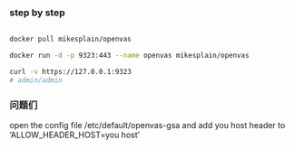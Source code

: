 
### step by step
```bash

docker pull mikesplain/openvas

docker run -d -p 9323:443 --name openvas mikesplain/openvas

curl -v https://127.0.0.1:9323
# admin/admin

```


### 问题们
open the config file /etc/default/openvas-gsa and add you host header to ‘ALLOW_HEADER_HOST=you host’
